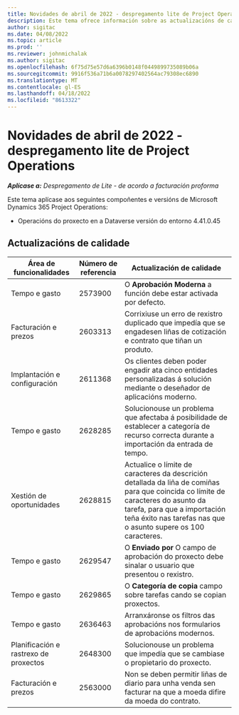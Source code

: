 ```yaml
---
title: Novidades de abril de 2022 - despregamento lite de Project Operations
description: Este tema ofrece información sobre as actualizacións de calidade que están dispoñibles na versión de abril de 2022 de Microsoft Dynamics 365 Project Operations despregamento lite.
author: sigitac
ms.date: 04/08/2022
ms.topic: article
ms.prod: ''
ms.reviewer: johnmichalak
ms.author: sigitac
ms.openlocfilehash: 6f75d75e57d6a6396b0148f0449899735089b06a
ms.sourcegitcommit: 9916f536a71b6a0078297402564ac79308ec6890
ms.translationtype: MT
ms.contentlocale: gl-ES
ms.lasthandoff: 04/18/2022
ms.locfileid: "8613322"
---
```

# <a name="whats-new-april-2022---project-operations-lite-deployment"></a>Novidades de abril de 2022 - despregamento lite de Project Operations

_**Aplícase a:** Despregamento de Lite - de acordo a facturación proforma_

Este tema aplícase aos seguintes compoñentes e versións de Microsoft Dynamics 365 Project Operations:

- Operacións do proxecto en a Dataverse versión do entorno 4.41.0.45

## <a name="quality-updates"></a>Actualizacións de calidade

| Área de funcionalidades | Número de referencia | Actualización de calidade |
| --- | --- | --- |
| Tempo e gasto | 2573900 | O **Aprobación Moderna** a función debe estar activada por defecto. |
| Facturación e prezos | 2603313 | Corrixiuse un erro de rexistro duplicado que impedía que se engadesen liñas de cotización e contrato que tiñan un produto. |
| Implantación e configuración | 2611368 | Os clientes deben poder engadir ata cinco entidades personalizadas á solución mediante o deseñador de aplicacións moderno. |
| Tempo e gasto | 2628285 | Solucionouse un problema que afectaba á posibilidade de establecer a categoría de recurso correcta durante a importación da entrada de tempo. |
|   Xestión de oportunidades| 2628815 | Actualice o límite de caracteres da descrición detallada da liña de comiñas para que coincida co límite de caracteres do asunto da tarefa, para que a importación teña éxito nas tarefas nas que o asunto supere os 100 caracteres. |
| Tempo e gasto| 2629547 | O **Enviado por** O campo de aprobación do proxecto debe sinalar o usuario que presentou o rexistro. |
| Tempo e gasto| 2629865 | O **Categoría de copia** campo sobre tarefas cando se copian proxectos. |
| Tempo e gasto| 2636463 | Arranxáronse os filtros das aprobacións nos formularios de aprobacións modernos. |
| Planificación e rastrexo de proxectos | 2648300 | Solucionouse un problema que impedía que se cambiase o propietario do proxecto. |
| Facturación e prezos | 2563000 | Non se deben permitir liñas de diario para unha venda sen facturar na que a moeda difire da moeda do contrato. |

